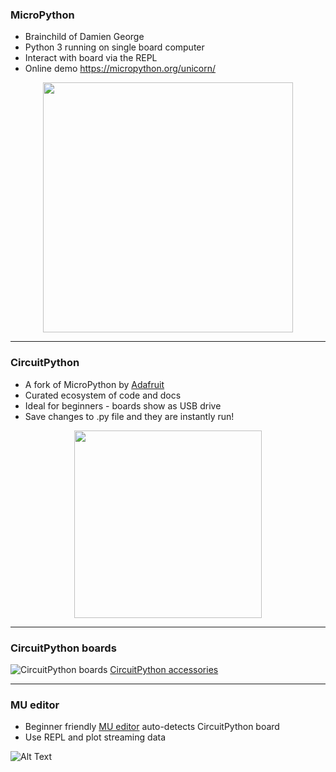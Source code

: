 ### MicroPython

* Brainchild of Damien George
* Python 3 running on single board computer
* Interact with board via the REPL
* Online demo https://micropython.org/unicorn/

<p align="center">
<img src="https://www.robotfreak.de/blog/wp-content/uploads/2016/12/MicroPython-Logo.jpg" width="400">
</p>

---

### CircuitPython

* A fork of MicroPython by [Adafruit](https://learn.adafruit.com/welcome-to-circuitpython/what-is-circuitpython)
* Curated ecosystem of code and docs
* Ideal for beginners - boards show as USB drive
* Save changes to .py file and they are instantly run!

<p align="center">
<img src="https://cdn-shop.adafruit.com/1200x900/3403-04.jpg" width="300">
</p>

---

### CircuitPython boards
![CircuitPython boards](https://cdn-learn.adafruit.com/guides/cropped_images/000/001/997/medium640/Micros2.jpg)
[CircuitPython accessories](https://www.adafruit.com/circuitpython)

---

### MU editor

- Beginner friendly [MU editor](https://codewith.mu/) auto-detects CircuitPython board
- Use REPL and plot streaming data

![Alt Text](https://codewith.mu/img/en/mu.gif)
